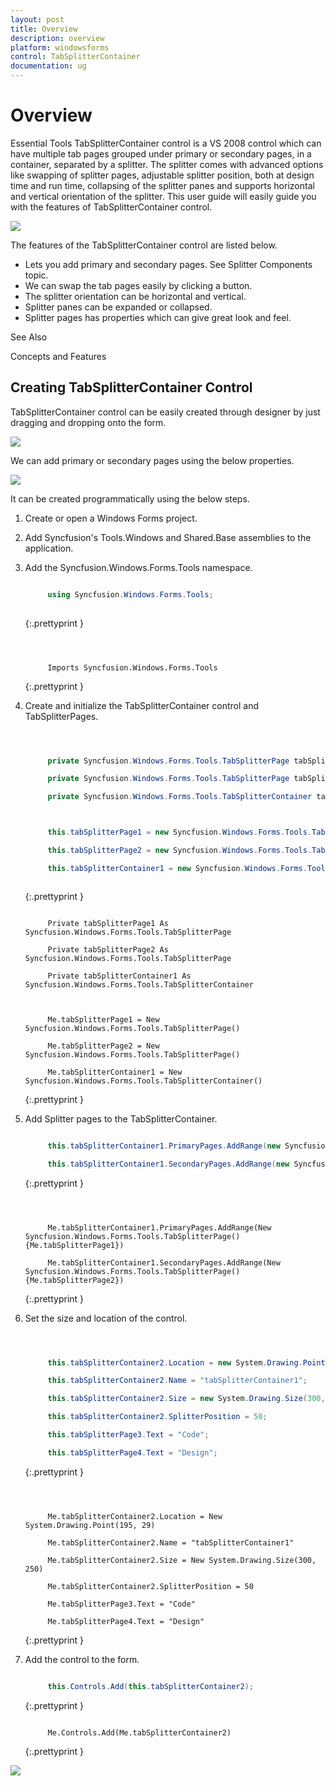 ```yaml
---
layout: post
title: Overview
description: overview
platform: windowsforms
control: TabSplitterContainer 
documentation: ug
---
```


# Overview

Essential Tools TabSplitterContainer control is a VS 2008 control which can have multiple tab pages grouped under primary or secondary pages, in a container, separated by a splitter. The splitter comes with advanced options like swapping of splitter pages, adjustable splitter position, both at design time and run time, collapsing of the splitter panes and supports horizontal and vertical orientation of the splitter. This user guide will easily guide you with the features of TabSplitterContainer control.

![](Overview_images/Overview_img1.jpeg)



The features of the TabSplitterContainer control are listed below.

* Lets you add primary and secondary pages. See Splitter Components topic.
* We can swap the tab pages easily by clicking a button. 
* The splitter orientation can be horizontal and vertical. 
* Splitter panes can be expanded or collapsed.
* Splitter pages has properties which can give great look and feel.

See Also

Concepts and Features

## Creating TabSplitterContainer Control

TabSplitterContainer control can be easily created through designer by just dragging and dropping onto the form. 

 ![](Overview_images/Overview_img2.jpeg)



We can add primary or secondary pages using the below properties.

![](Overview_images/Overview_img3.jpeg)



It can be created programmatically using the below steps.

1. Create or open a Windows Forms project.
2. Add Syncfusion's Tools.Windows and Shared.Base assemblies to the application.
3. Add the Syncfusion.Windows.Forms.Tools namespace.

   ~~~ cs

		using Syncfusion.Windows.Forms.Tools;
		
   ~~~
   {:.prettyprint }

   ~~~ vbnet



		Imports Syncfusion.Windows.Forms.Tools 

   ~~~
   {:.prettyprint }

4. Create and initialize the TabSplitterContainer control and TabSplitterPages.

   ~~~ cs



		private Syncfusion.Windows.Forms.Tools.TabSplitterPage tabSplitterPage1;

		private Syncfusion.Windows.Forms.Tools.TabSplitterPage tabSplitterPage2;

		private Syncfusion.Windows.Forms.Tools.TabSplitterContainer tabSplitterContainer1;



		this.tabSplitterPage1 = new Syncfusion.Windows.Forms.Tools.TabSplitterPage();

		this.tabSplitterPage2 = new Syncfusion.Windows.Forms.Tools.TabSplitterPage();

		this.tabSplitterContainer1 = new Syncfusion.Windows.Forms.Tools.TabSplitterContainer();



   ~~~
   {:.prettyprint }

   ~~~ vbnet

		Private tabSplitterPage1 As Syncfusion.Windows.Forms.Tools.TabSplitterPage

		Private tabSplitterPage2 As Syncfusion.Windows.Forms.Tools.TabSplitterPage

		Private tabSplitterContainer1 As Syncfusion.Windows.Forms.Tools.TabSplitterContainer



		Me.tabSplitterPage1 = New Syncfusion.Windows.Forms.Tools.TabSplitterPage() 

		Me.tabSplitterPage2 = New Syncfusion.Windows.Forms.Tools.TabSplitterPage() 

		Me.tabSplitterContainer1 = New Syncfusion.Windows.Forms.Tools.TabSplitterContainer()

   ~~~
   {:.prettyprint }

5. Add Splitter pages to the TabSplitterContainer.

   ~~~ cs

		this.tabSplitterContainer1.PrimaryPages.AddRange(new Syncfusion.Windows.Forms.Tools.TabSplitterPage[] {this.tabSplitterPage1});

		this.tabSplitterContainer1.SecondaryPages.AddRange(new Syncfusion.Windows.Forms.Tools.TabSplitterPage[] {this.tabSplitterPage2});

   ~~~
   {:.prettyprint }

   ~~~ vbnet



		Me.tabSplitterContainer1.PrimaryPages.AddRange(New Syncfusion.Windows.Forms.Tools.TabSplitterPage() {Me.tabSplitterPage1}) 

		Me.tabSplitterContainer1.SecondaryPages.AddRange(New Syncfusion.Windows.Forms.Tools.TabSplitterPage() {Me.tabSplitterPage2}) 

   ~~~
   {:.prettyprint }

6. Set the size and location of the control.

   ~~~ cs



		this.tabSplitterContainer2.Location = new System.Drawing.Point(195, 29);

		this.tabSplitterContainer2.Name = "tabSplitterContainer1";

		this.tabSplitterContainer2.Size = new System.Drawing.Size(300, 250);

		this.tabSplitterContainer2.SplitterPosition = 50;

		this.tabSplitterPage3.Text = "Code";

		this.tabSplitterPage4.Text = "Design";

   ~~~
   {:.prettyprint }

   ~~~ vbnet



		Me.tabSplitterContainer2.Location = New System.Drawing.Point(195, 29) 

		Me.tabSplitterContainer2.Name = "tabSplitterContainer1" 

		Me.tabSplitterContainer2.Size = New System.Drawing.Size(300, 250) 

		Me.tabSplitterContainer2.SplitterPosition = 50 

		Me.tabSplitterPage3.Text = "Code" 

		Me.tabSplitterPage4.Text = "Design"

   ~~~
   {:.prettyprint }

7. Add the control to the form.

   ~~~ cs

		this.Controls.Add(this.tabSplitterContainer2);

   ~~~
   {:.prettyprint }

   ~~~ vbnet

		Me.Controls.Add(Me.tabSplitterContainer2)

   ~~~
   {:.prettyprint }

![](Overview_images/Overview_img4.jpeg)



